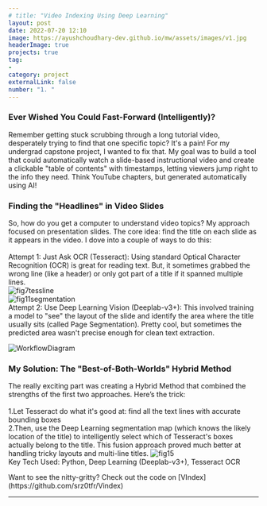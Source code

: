 ```yaml
---
# title: "Video Indexing Using Deep Learning"
layout: post
date: 2022-07-20 12:10
image: https://ayushchoudhary-dev.github.io/mw/assets/images/v1.jpg
headerImage: true
projects: true
tag:
- 
category: project
externalLink: false
number: "1. "
---
```


<h3>Ever Wished You Could Fast-Forward (Intelligently)?</h3>
<p>Remember getting stuck scrubbing through a long tutorial video, desperately trying to find that one specific topic? It's a pain!  For my undergrad capstone project, I wanted to fix that. My goal was to build a tool that could automatically watch a slide-based instructional video and create a clickable "table of contents" with timestamps, letting viewers jump right to the info they need. Think YouTube chapters, but generated automatically using AI!</p>


<h3>Finding the "Headlines" in Video Slides</h3>
<p>
So, how do you get a computer to understand video topics? My approach focused on presentation slides. The core idea: find the title on each slide as it appears in the video. I dove into a couple of ways to do this:   
<br>
<br>
Attempt 1: Just Ask OCR (Tesseract): Using standard Optical Character Recognition (OCR) is great for reading text. But, it sometimes grabbed the wrong line (like a header) or only got part of a title if it spanned multiple lines.   



<br>
<img src="https://ayushchoudhary-dev.github.io/mw/assets/images/fig7tessline.png" alt="fig7tessline">
<br>
<img src="https://ayushchoudhary-dev.github.io/mw/assets/images/fig11segmentation.png" alt="fig11segmentation">
<br>
Attempt 2: Use Deep Learning Vision (Deeplab-v3+): This involved training a model to "see" the layout of the slide and identify the area where the title usually sits (called Page Segmentation). Pretty cool, but sometimes the predicted area wasn't precise enough for clean text extraction.
</p>
<img src="https://ayushchoudhary-dev.github.io/mw/assets/images/WorkflowDiagram.jpg" alt="WorkflowDiagram">


<h3>My Solution: The "Best-of-Both-Worlds" Hybrid Method</h3>

<p>The really exciting part was creating a Hybrid Method that combined the strengths of the first two approaches. Here’s the trick:
<br>
<br>
1.Let Tesseract do what it's good at: find all the text lines with accurate bounding boxes
<br>
2.Then, use the Deep Learning segmentation map (which knows the likely location of the title) to intelligently select which of Tesseract's boxes actually belong to the title. This fusion approach proved much better at handling tricky layouts and multi-line titles.
<img src="https://ayushchoudhary-dev.github.io/mw/assets/images/fig15.png" alt="fig15">
<br>
Key Tech Used: Python, Deep Learning (Deeplab-v3+), Tesseract OCR
</p>
Want to see the nitty-gritty? Check out the code on
[VIndex](https://github.com/srz0tfr/Vindex)
<hr class="rounded">


